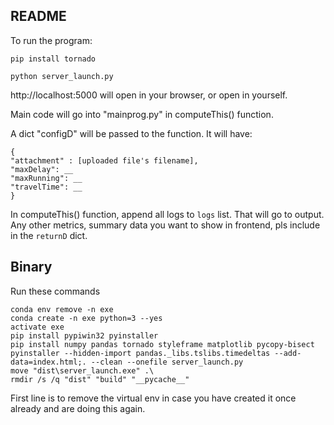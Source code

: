 ## README

To run the program:

```
pip install tornado

python server_launch.py
```

http://localhost:5000 will open in your browser, or open in yourself.


Main code will go into "mainprog.py" in computeThis() function.

A dict "configD" will be passed to the function. It will have:
```
{
"attachment" : [uploaded file's filename],
"maxDelay": __
"maxRunning": __
"travelTime": __
}
```

In computeThis() function, append all logs to `logs` list. That will go to output. Any other metrics, summary data you want to show in frontend, pls include in the `returnD` dict.

## Binary

Run these commands

```
conda env remove -n exe
conda create -n exe python=3 --yes
activate exe
pip install pypiwin32 pyinstaller
pip install numpy pandas tornado styleframe matplotlib pycopy-bisect
pyinstaller --hidden-import pandas._libs.tslibs.timedeltas --add-data=index.html;. --clean --onefile server_launch.py
move "dist\server_launch.exe" .\
rmdir /s /q "dist" "build" "__pycache__"
```

First line is to remove the virtual env in case you have created it once already and are doing this again.
